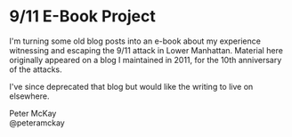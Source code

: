 # 9/11 E-Book Project

I'm turning some old blog posts into an e-book about my experience witnessing and escaping the 9/11 attack in Lower Manhattan. Material here originally appeared on a blog I maintained in 2011, for the 10th anniversary of the attacks. 

I've since deprecated that blog but would like the writing to live on elsewhere.

Peter McKay   
@peteramckay    

